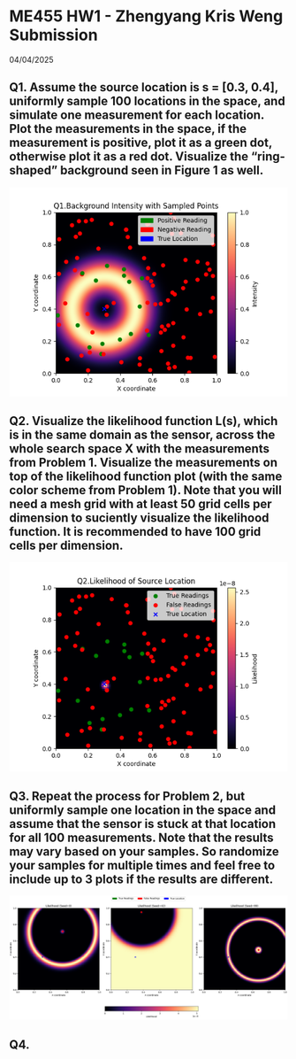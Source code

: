 # ME455 HW1 - Zhengyang Kris Weng Submission
04/04/2025

## Q1. Assume the source location is s = [0.3, 0.4], uniformly sample 100 locations in the space, and simulate one measurement for each location. Plot the measurements in the space, if the measurement is positive, plot it as a green dot, otherwise plot it as a red dot. Visualize the “ring-shaped” background seen in Figure 1 as well.   
![q1](Q1.png)

## Q2. Visualize the likelihood function L(s), which is in the same domain as the sensor, across the whole search space X with the measurements from Problem 1. Visualize the measurements on top of the likelihood function plot (with the same color scheme from Problem 1). Note that you will need a mesh grid with at least 50 grid cells per dimension to suciently visualize the likelihood function. It is recommended to have 100 grid cells per dimension.
![q2](Q2.png)

## Q3. Repeat the process for Problem 2, but uniformly sample one location in the space and assume that the sensor is stuck at that location for all 100 measurements. Note that the results may vary based on your samples. So randomize your samples for multiple times and feel free to include up to 3 plots if the results are different.    
![q3](Q3.png)    

## Q4. 